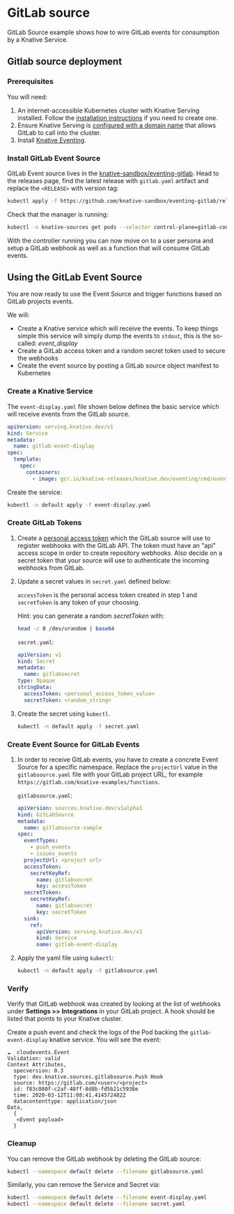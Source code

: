 # GitLab source

GitLab Source example shows how to wire GitLab events for consumption by a
Knative Service.

## Gitlab source deployment

### Prerequisites

You will need:

1. An internet-accessible Kubernetes cluster with Knative Serving installed.
   Follow the [installation instructions](../../../install/) if you
   need to create one.
1. Ensure Knative Serving is
   [configured with a domain name](../../../serving/using-a-custom-domain.md)
   that allows GitLab to call into the cluster.
1. Install [Knative Eventing](../../../eventing).

### Install GitLab Event Source

GitLab Event source lives in the [knative-sandbox/eventing-gitlab](https://github.com/knative-sandbox/eventing-gitlab). Head to the releases page, find the latest release with `gitlab.yaml`
artifact and replace the `<RELEASE>` with version tag:

```bash
kubectl apply -f https://github.com/knative-sandbox/eventing-gitlab/releases/download/<RELEASE>/gitlab.yaml
```

Check that the manager is running:

```bash
kubectl -n knative-sources get pods --selector control-plane=gitlab-controller-manager
```

With the controller running you can now move on to a user persona and setup a
GitLab webhook as well as a function that will consume GitLab events.

## Using the GitLab Event Source

You are now ready to use the Event Source and trigger functions based on GitLab
projects events.

We will:

- Create a Knative service which will receive the events. To keep things simple
  this service will simply dump the events to `stdout`, this is the so-called:
  _event_display_
- Create a GitLab access token and a random secret token used to secure the
  webhooks
- Create the event source by posting a GitLab source object manifest to
  Kubernetes

### Create a Knative Service

The `event-display.yaml` file shown below defines the basic service which will
receive events from the GitLab source.

```yaml
apiVersion: serving.knative.dev/v1
kind: Service
metadata:
  name: gitlab-event-display
spec:
  template:
    spec:
      containers:
        - image: gcr.io/knative-releases/knative.dev/eventing/cmd/event_display
```

Create the service:

```bash
kubectl -n default apply -f event-display.yaml
```

### Create GitLab Tokens

1. Create a
   [personal access token](https://docs.gitlab.com/ee/user/profile/personal_access_tokens.html)
   which the GitLab source will use to register webhooks with the GitLab API.
   The token must have an "api" access scope in order to create repository
   webhooks. Also decide on a secret token that your source will use to
   authenticate the incoming webhooks from GitLab.

1. Update a secret values in `secret.yaml` defined below:

   `accessToken` is the personal access token created in step 1 and
   `secretToken` is any token of your choosing.

   Hint: you can generate a random _secretToken_ with:

   ```bash
   head -c 8 /dev/urandom | base64
   ```

   `secret.yaml`:

   ```yaml
   apiVersion: v1
   kind: Secret
   metadata:
     name: gitlabsecret
   type: Opaque
   stringData:
     accessToken: <personal_access_token_value>
     secretToken: <random_string>
   ```

1. Create the secret using `kubectl`.

   ```bash
   kubectl -n default apply -f secret.yaml
   ```

### Create Event Source for GitLab Events

1. In order to receive GitLab events, you have to create a concrete Event Source
   for a specific namespace. Replace the `projectUrl` value in the
   `gitlabsource.yaml` file with your GitLab project URL, for example
   `https://gitlab.com/knative-examples/functions`.

   `gitlabsource.yaml`:

   ```yaml
   apiVersion: sources.knative.dev/v1alpha1
   kind: GitLabSource
   metadata:
     name: gitlabsource-sample
   spec:
     eventTypes:
       - push_events
       - issues_events
     projectUrl: <project url>
     accessToken:
       secretKeyRef:
         name: gitlabsecret
         key: accessToken
     secretToken:
       secretKeyRef:
         name: gitlabsecret
         key: secretToken
     sink:
       ref:
         apiVersion: serving.knative.dev/v1
         kind: Service
         name: gitlab-event-display
   ```

1. Apply the yaml file using `kubectl`:

   ```bash
   kubectl -n default apply -f gitlabsource.yaml
   ```

### Verify

Verify that GitLab webhook was created by looking at the list of webhooks under
**Settings >> Integrations** in your GitLab project. A hook should be listed
that points to your Knative cluster.

Create a push event and check the logs of the Pod backing the
`gitlab-event-display` knative service. You will see the event:

```
☁️  cloudevents.Event
Validation: valid
Context Attributes,
  specversion: 0.3
  type: dev.knative.sources.gitlabsource.Push Hook
  source: https://gitlab.com/<user>/<project>
  id: f83c080f-c2af-48ff-8d8b-fd5b21c5938e
  time: 2020-03-12T11:08:41.414572482Z
  datacontenttype: application/json
Data,
  {
   <Event payload>
  }
```

### Cleanup

You can remove the GitLab webhook by deleting the GitLab source:

```bash
kubectl --namespace default delete --filename gitlabsource.yaml
```

Similarly, you can remove the Service and Secret via:

```bash
kubectl --namespace default delete --filename event-display.yaml
kubectl --namespace default delete --filename secret.yaml

```
